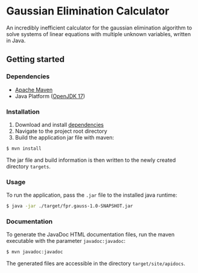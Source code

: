 # Gaussian Elimination Calculator

An incredibly inefficient calculator for the gaussian 
elimination algorithm to solve systems of linear equations
with multiple unknown variables, written in Java.

## Getting started

### Dependencies

* [Apache Maven](https://maven.apache.org/)
* Java Platform ([OpenJDK 17](https://jdk.java.net/17/))

### Installation

1. Download and install [dependencies](#Dependencies)
2. Navigate to the project root directory
3. Build the application jar file with maven:

```bash
$ mvn install
```

The jar file and build information is then written to the
newly created directory ```targets```.

### Usage

To run the application, pass the ```.jar``` file to the
installed java runtime:

```bash
$ java -jar ./target/fpr.gauss-1.0-SNAPSHOT.jar
```

### Documentation

To generate the JavaDoc HTML documentation files, run the maven
executable with the parameter ```javadoc:javadoc```:

```bash
$ mvn javadoc:javadoc
```

The generated files are accessible in the directory ```target/site/apidocs```.
